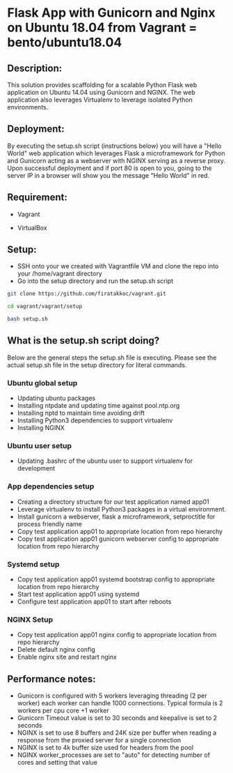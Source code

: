# Flask App with Gunicorn and Nginx on Ubuntu 18.04 from Vagrant = bento/ubuntu18.04

## Description:

This solution provides scaffolding for a scalable Python Flask web application on Ubuntu 14.04 using Gunicorn and NGINX. The web application also leverages Virtualenv to leverage isolated Python environments.

## Deployment:

By executing the setup.sh script (instructions below) you will have a "Hello World" web application which leverages Flask a microframework for Python and Gunicorn acting as a webserver with NGINX serving as a reverse proxy. Upon successful deployment and if port 80 is open to you, going to the server IP in a browser will show you the message "Hello World" in red.

## Requirement:

* Vagrant

* VirtualBox

## Setup:

* SSH onto your we created with Vagrantfile VM and clone the repo into your /home/vagrant directory
* Go into the setup directory and run the setup.sh script

```bash
git clone https://github.com/firatakkoc/vagrant.git

cd vagrant/vagrant/setup

bash setup.sh
```

## What is the setup.sh script doing?

Below are the general steps the setup.sh file is executing. Please see the actual setup.sh file in the setup directory for literal commands.

### Ubuntu global setup

* Updating ubuntu packages
* Installing ntpdate and updating time against pool.ntp.org
* Installing nptd to maintain time avoiding drift
* Installing Python3 dependencies to support virtualenv
* Installing NGINX

### Ubuntu user setup

* Updating .bashrc of the ubuntu user to support virtualenv for development

### App dependencies setup

* Creating a directory structure for our test application named app01
* Leverage virtualenv to install Python3 packages in a virtual environment.
* Install gunicorn a webserver, flask a microframework, setproctitle for process friendly name
* Copy test application app01 to appropriate location from repo hierarchy
* Copy test application app01 gunicorn webserver config to appropriate location from repo hierarchy

### Systemd setup

* Copy test application app01 systemd bootstrap config to appropriate location from repo hierarchy
* Start test application app01 using systemd
* Configure test application app01 to start after reboots

### NGINX Setup

* Copy test application app01 nginx config to appropriate location from repo hierarchy
* Delete default nginx config
* Enable nginx site and restart nginx

## Performance notes:

* Gunicorn is configured with 5 workers leveraging threading (2 per worker) each worker can handle 1000 connections. Typical formula is 2 workers per cpu core +1 worker
* Gunicorn Timeout value is set to 30 seconds and keepalive is set to 2 seconds
* NGINX is set to use 8 buffers and 24K size per buffer when reading a response from the proxied server for a single connection
* NGINX is set to 4k buffer size used for headers from the pool
* NGINX worker_processes are set to "auto" for detecting number of cores and setting that value
